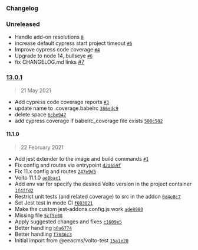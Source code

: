 ### Changelog

### Unreleased

- Handle add-on resolutions [`8`](https://github.com/plone/volto-addon-ci/pull/8)
- increase default cypress start project timeout [`#5`](https://github.com/plone/volto-addon-ci/pull/5)
- Improve cypress code coverage [`#4`](https://github.com/plone/volto-addon-ci/pull/4)
- Upgrade to node 14, bullseye [`#6`](https://github.com/plone/volto-addon-ci/pull/6)
- fix CHANGELOG.md links [#7](https://github.com/plone/volto-addon-ci/pull/7)


### [13.0.1](https://github.com/plone/volto-addon-ci/compare/11.1.0...13.0.1)

> 21 May 2021

- Add cypress code coverage reports [`#3`](https://github.com/plone/volto-addon-ci/pull/3)
- update name to .coverage.babelrc [`386edc9`](https://github.com/plone/volto-addon-ci/commit/386edc9e05e9db8beca77a9f21a537f6b7deef75)
- delete space [`6cbe947`](https://github.com/plone/volto-addon-ci/commit/6cbe947bdf276039b28976d5a65847954b85a5d6)
- add cypress coverage if babelrc_coverage file exists [`508c502`](https://github.com/plone/volto-addon-ci/commit/508c50272abe5c88f7eb4d465fb6c4e8dede7367)

#### 11.1.0

> 22 February 2021

- Add jest extender to the image and build commands [`#1`](https://github.com/plone/volto-addon-ci/pull/1)
- Fix config and routes via entrypoint [`d2a659f`](https://github.com/plone/volto-addon-ci/commit/d2a659fdb797ca44b92fb703dcc17f5a27bdf894)
- Fix 11.x config and routes [`247e9d5`](https://github.com/plone/volto-addon-ci/commit/247e9d5968dd5b71255f8bd2a2bd22e30dd1785b)
- Volto 11.1.0 [`ae8bac1`](https://github.com/plone/volto-addon-ci/commit/ae8bac1806ca4dd06514b746b0db3e0975fdce0f)
- Add env var for specify the desired Volto version in the project container [`1f4ffd2`](https://github.com/plone/volto-addon-ci/commit/1f4ffd20954ee1affca18074593e3161dbc240ef)
- Restrict unit tests (and related coverage) to src in the addon [`0d4e8c7`](https://github.com/plone/volto-addon-ci/commit/0d4e8c752619b8b1cb235368679decac0f0fa5cb)
- Set Jest test in mode CI [`f003021`](https://github.com/plone/volto-addon-ci/commit/f0030216a71d310678c6c89b934790a979abe21b)
- Make the custom jest-addons.config.js work [`ade8980`](https://github.com/plone/volto-addon-ci/commit/ade89804e4e47660b33f523b6452f1556e2b52ab)
- Missing file [`5cf5e08`](https://github.com/plone/volto-addon-ci/commit/5cf5e08de23b207005b0b28a15b0059e48ab1599)
- Apply suggested changes and fixes [`c1609e5`](https://github.com/plone/volto-addon-ci/commit/c1609e5be36eff397cdea1175182811c3729a21a)
- Better handling [`b0a6774`](https://github.com/plone/volto-addon-ci/commit/b0a6774b16e7793b2fdf4f42c7d3d10ed8adc267)
- Better handling [`f7836c3`](https://github.com/plone/volto-addon-ci/commit/f7836c375f660ca599d8507643b9e6aa77164d9b)
- Initial import from @eeacms/volto-test [`15a1e20`](https://github.com/plone/volto-addon-ci/commit/15a1e207520dd616b3925f7b8dc5eab11b05ffad)
